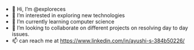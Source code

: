 - 👋 Hi, I’m @exploreces
- 👀 I’m interested in exploring new technologies
- 🌱 I’m currently learning computer science
- 💞️ I’m looking to collaborate on different projects on resolving day to day issues.
- 📫 can reach me at https://www.linkedin.com/in/ayushi-s-384b50226/


